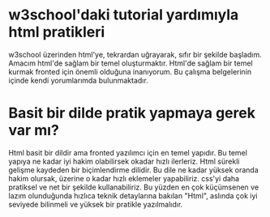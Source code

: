 # w3school'daki tutorial yardımıyla html pratikleri
w3school üzerinden html'ye, tekrardan uğrayarak, sıfır bir şekilde başladım. Amacım html'de sağlam bir temel oluşturmaktır. Html'de sağlam bir temel kurmak fronted için önemli olduğuna inanıyorum. Bu çalışma belgelerinin içinde kendi yorumlarımda bulunmaktadır.

# Basit bir dilde pratik yapmaya gerek var mı?
Html basit bir dildir ama fronted yazılımcı için en temel yapıdır. Bu temel yapıya ne kadar iyi hakim olabilirsek okadar hızlı ilerleriz. Html sürekli gelişme kaydeden bir biçimlendirme dilidir. Bu dile ne kadar yüksek oranda hakim olursak, üzerine o kadar hızlı eklemeler yapabiliriz. css'yi daha pratiksel ve net bir şekilde kullanabiliriz. Bu yüzden en çok küçümsenen ve lazım olunduğunda hızlıca teknik detaylarına bakılan  "Html", aslında çok iyi seviyede bilinmeli ve yüksek bir pratikle yazılmalıdır. 
